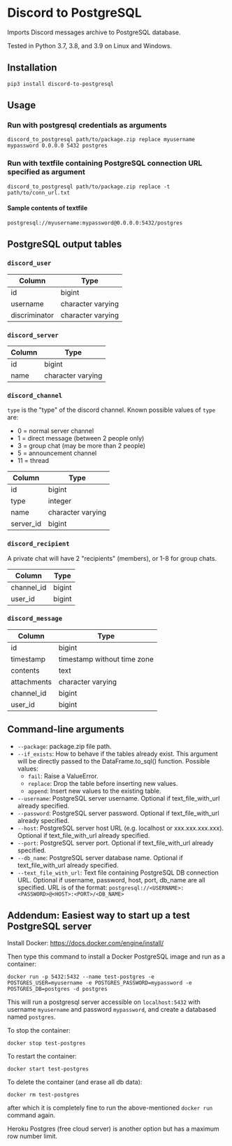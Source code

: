 # Discord to PostgreSQL

Imports Discord messages archive to PostgreSQL database.

Tested in Python 3.7, 3.8, and 3.9 on Linux and Windows.

## Installation
```
pip3 install discord-to-postgresql
```

## Usage

### Run with postgresql credentials as arguments
```
discord_to_postgresql path/to/package.zip replace myusername mypassword 0.0.0.0 5432 postgres
```

### Run with textfile containing PostgreSQL connection URL specified as argument
```
discord_to_postgresql path/to/package.zip replace -t path/to/conn_url.txt
```
#### Sample contents of textfile
```
postgresql://myusername:mypassword@0.0.0.0:5432/postgres
```

## PostgreSQL output tables
### `discord_user`
|    Column     |       Type        |
|---------------|-------------------|
| id            | bigint            |
| username      | character varying |
| discriminator | character varying |

### `discord_server`
| Column |       Type        |
|--------|-------------------|
| id     | bigint            |
| name   | character varying |

### `discord_channel`
`type` is the "type" of the discord channel. Known possible values of `type` are:
- 0 = normal server channel
- 1 = direct message (between 2 people only)
- 3 = group chat (may be more than 2 people)
- 5 = announcement channel
- 11 = thread

|  Column   |       Type        |
|-----------|-------------------|
| id        | bigint            |
| type      | integer           |
| name      | character varying |
| server_id | bigint            |

### `discord_recipient`
A private chat will have 2 "recipients" (members), or 1-8 for group chats.

|   Column   |  Type  |
|------------|--------|
| channel_id | bigint |
| user_id    | bigint |

### `discord_message`
|   Column    |            Type             |
|-------------|-----------------------------|
| id          | bigint                      |
| timestamp   | timestamp without time zone |
| contents    | text                        |
| attachments | character varying           |
| channel_id  | bigint                      |
| user_id     | bigint                      |


## Command-line arguments
- `--package`: package.zip file path.
- `--if_exists`: How to behave if the tables already exist. This argument will be directly passed to the DataFrame.to_sql() function.
Possible values:
    - `fail`: Raise a ValueError.
    - `replace`: Drop the table before inserting new values.
    - `append`: Insert new values to the existing table.
- `--username`: PostgreSQL server username. Optional if text_file_with_url already specified.
- `--password`: PostgreSQL server password. Optional if text_file_with_url already specified.
- `--host`: PostgreSQL server host URL (e.g. localhost or xxx.xxx.xxx.xxx). Optional if text_file_with_url already specified.
- `--port`: PostgreSQL server port. Optional if text_file_with_url already specified.
- `--db_name`: PostgreSQL server database name. Optional if text_file_with_url already specified.
- `--text_file_with_url`: Text file containing PostgreSQL DB connection URL. Optional if username, password, host, port, db_name are all specified.
URL is of the format: `postgresql://<USERNAME>:<PASSWORD>@<HOST>:<PORT>/<DB_NAME>`


## Addendum: Easiest way to start up a test PostgreSQL server

Install Docker: https://docs.docker.com/engine/install/

Then type this command to install a Docker PostgreSQL image and run as a container:
```
docker run -p 5432:5432 --name test-postgres -e POSTGRES_USER=myusername -e POSTGRES_PASSWORD=mypassword -e POSTGRES_DB=postgres -d postgres
```
This will run a postgresql server accessible on `localhost:5432` with username `myusername` and password `mypassword`, and create a databased named `postgres`.

To stop the container:
```
docker stop test-postgres
```
To restart the container:
```
docker start test-postgres
```
To delete the container (and erase all db data):
```
docker rm test-postgres
```
after which it is completely fine to run the above-mentioned `docker run` command again.

Heroku Postgres (free cloud server) is another option but has a maximum row number limit.
